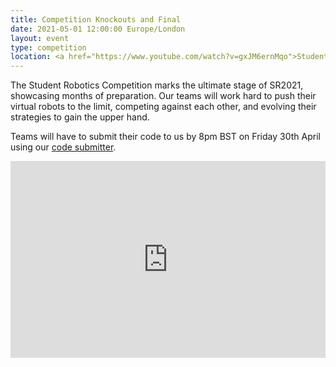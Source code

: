 ```yaml
---
title: Competition Knockouts and Final
date: 2021-05-01 12:00:00 Europe/London
layout: event
type: competition
location: <a href="https://www.youtube.com/watch?v=gxJM6ernMqo">Student Robotics' YouTube Channel</a>
---
```


The Student Robotics Competition marks the ultimate stage of SR2021, showcasing months of preparation. Our teams will work hard to push their virtual robots to the limit, competing against each other, and evolving their strategies to gain the upper hand.

Teams will have to submit their code to us by 8pm BST on Friday 30th April using our [code submitter](https://studentrobotics.org/code-submitter/).

<iframe
  width="100%"
  height="315"
  src="https://www.youtube.com/embed/gxJM6ernMqo"
  frameborder="0"
  allow="accelerometer; autoplay; encrypted-media; gyroscope; picture-in-picture"
  allowfullscreen
></iframe>
